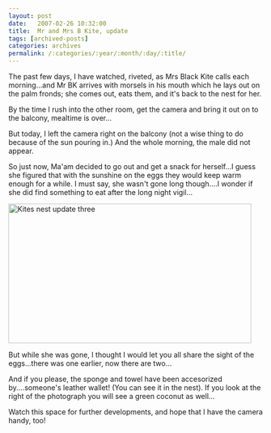 ```yaml
---
layout: post
date:	2007-02-26 10:32:00
title:  Mr and Mrs B Kite, update
tags: [archived-posts]
categories: archives
permalink: /:categories/:year/:month/:day/:title/
---
```

The past few days, I have watched, riveted, as Mrs Black Kite calls each morning...and Mr BK arrives with morsels in his mouth which he lays out on the palm fronds; she comes out, eats them, and it's back to the nest for her.

By the time I rush into the other room, get the camera and bring it out on to the balcony, mealtime is over...

But today, I left the camera right on the balcony (not a wise thing to do because of the sun pouring in.) And the whole morning, the male did not appear.

So just now, Ma'am decided to go out and get a snack for herself...I guess she figured that with the sunshine on the eggs they would keep warm enough for a while. I must say, she wasn't gone long though....I wonder if she did find something to eat after the long night vigil...


<a href="http://www.flickr.com/photos/96476944@N00/403084596/" title="Photo Sharing"><img width="480" alt="Kites nest update three" src="http://farm1.static.flickr.com/126/403084596_12d677623d.jpg" height="276"/></a>

But while she was gone, I thought I would let you all share the sight of the eggs...there was one earlier, now there are two...

And if you please, the sponge and towel have been accesorized by....someone's leather wallet! (You can see it in the nest). If you look at the right of the photograph you will see a green coconut as well...

Watch this space for further developments, and hope that I have the camera handy, too!
